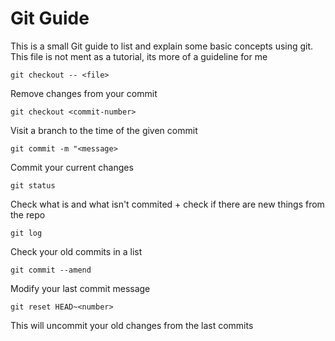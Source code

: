 # Git Guide

This is a small Git guide to list and explain some basic concepts using git.
This file is not ment as a tutorial, its more of a guideline for me

`git checkout -- <file>`

Remove changes from your commit

`git checkout <commit-number>`

Visit a branch to the time of the given commit

`git commit -m "<message>`

Commit your current changes

`git status`

Check what is and what isn't commited + check if there are new things from the repo

`git log`

Check your old commits in a list

`git commit --amend`

Modify your last commit message


`git reset HEAD~<number>`

This will uncommit your old changes from the last <number> commits


